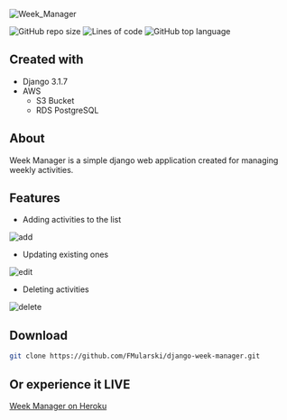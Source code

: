 ![Week_Manager](https://user-images.githubusercontent.com/26598200/132231401-7486d89a-a031-4e12-ae03-e962f5ddd491.png)

![GitHub repo size](https://img.shields.io/github/repo-size/FMularski/django-week-manager) 
![Lines of code](https://img.shields.io/tokei/lines/github/FMularski/django-week-manager?color=orange)
![GitHub top language](https://img.shields.io/github/languages/top/FMularski/django-week-manager?color=green)

## Created with
* Django 3.1.7
* AWS
  * S3 Bucket
  * RDS PostgreSQL

## About
Week Manager is a simple django web application created for managing weekly activities. 

## Features
* Adding activities to the list

![add](https://user-images.githubusercontent.com/26598200/132237698-78220069-c5a3-4b2c-ac19-f3d494a982ff.gif)

* Updating existing ones

![edit](https://user-images.githubusercontent.com/26598200/132237807-7255802a-94cb-4943-aaea-6ac6234c7ae6.gif)


* Deleting activities

![delete](https://user-images.githubusercontent.com/26598200/132237881-5760f5dd-f8b9-46e2-819b-5578f60b39e2.gif)

## Download 
```bash
git clone https://github.com/FMularski/django-week-manager.git
```
## Or experience it LIVE 
[Week Manager on Heroku](https://w33k-manager.herokuapp.com)

